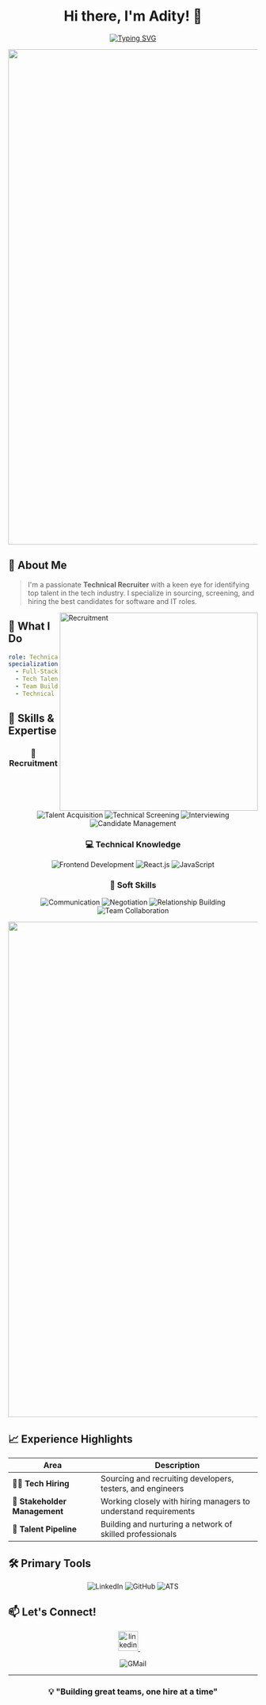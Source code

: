 <div align="center">
  
# Hi there, I'm Adity! 👋 
[![Typing SVG](https://readme-typing-svg.herokuapp.com?font=Fira+Code&pause=1000&color=2E8DF7&center=true&vCenter=true&random=false&width=435&lines=Technical+Recruiter;Building+Great+Tech+Teams;Connecting+Talent+with+Opportunity)](https://git.io/typing-svg)

<img src="https://user-images.githubusercontent.com/74038190/241765440-80728820-e06b-4f96-9c9e-9df46f0cc0a5.gif" width="1000">

</div>

## 🚀 About Me
> I'm a passionate **Technical Recruiter** with a keen eye for identifying top talent in the tech industry. I specialize in sourcing, screening, and hiring the best candidates for software and IT roles.

<img align="right" alt="Recruitment" width="400" src="https://user-images.githubusercontent.com/74038190/216847147-7f646ac9-b989-4c98-a73f-9471f1f6f95f.gif">

## 💫 What I Do
```yaml
role: Technical Recruiter
specialization:
  - Full-Stack Developer Hiring
  - Tech Talent Sourcing
  - Team Building
  - Technical Screening
```

## 🎯 Skills & Expertise

<div align="center">

### 💼 Recruitment
![Talent Acquisition](https://img.shields.io/badge/Talent%20Acquisition-success?style=for-the-badge)
![Technical Screening](https://img.shields.io/badge/Technical%20Screening-success?style=for-the-badge)
![Interviewing](https://img.shields.io/badge/Interviewing-success?style=for-the-badge)
![Candidate Management](https://img.shields.io/badge/Candidate%20Management-success?style=for-the-badge)

### 💻 Technical Knowledge
![Frontend Development](https://img.shields.io/badge/Frontend%20Development-blue?style=for-the-badge)
![React.js](https://img.shields.io/badge/React.js-blue?style=for-the-badge)
![JavaScript](https://img.shields.io/badge/JavaScript-blue?style=for-the-badge)

### 🤝 Soft Skills
![Communication](https://img.shields.io/badge/Communication-orange?style=for-the-badge)
![Negotiation](https://img.shields.io/badge/Negotiation-orange?style=for-the-badge)
![Relationship Building](https://img.shields.io/badge/Relationship%20Building-orange?style=for-the-badge)
![Team Collaboration](https://img.shields.io/badge/Team%20Collaboration-orange?style=for-the-badge)

</div>

<div align="center">
<img src="https://user-images.githubusercontent.com/74038190/212284100-561aa473-3905-4a80-b561-0d28506553ee.gif" width="1000">
</div>

## 📈 Experience Highlights

<div align="center">
  
| Area | Description |
|------|------------|
| 👨‍💻 **Tech Hiring** | Sourcing and recruiting developers, testers, and engineers |
| 🤝 **Stakeholder Management** | Working closely with hiring managers to understand requirements |
| 🌟 **Talent Pipeline** | Building and nurturing a network of skilled professionals |

</div>

## 🛠️ Primary Tools

<div align="center">
  
![LinkedIn](https://img.shields.io/badge/LinkedIn%20Recruiter-0077B5?style=for-the-badge&logo=linkedin&logoColor=white)
![GitHub](https://img.shields.io/badge/GitHub-100000?style=for-the-badge&logo=github&logoColor=white)
![ATS](https://img.shields.io/badge/ATS-FF6B6B?style=for-the-badge&logo=data:image/png;base64,iLogo&logoColor=white)

</div>

## 📫 Let's Connect!

<div align="center">

  
<p >
  <a href="https://www.linkedin.com/in/adity-singh-technical-recruiter" target="_blank">
    <img src="https://raw.githubusercontent.com/rahuldkjain/github-profile-readme-generator/master/src/images/icons/Social/linked-in-alt.svg" alt="linkedin" height="40" width="40" />
  </a>&nbsp;&nbsp;&nbsp;&nbsp;
  
![GMail](https://img.shields.io/badge/style=for-the-badge&logo=github&logoColor=white)

</p>

</div>

---

<div align="center">
  
### 💡 "Building great teams, one hire at a time" 

</div>
